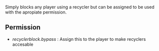 Simply blocks any player using a recycler but can be assigned to be used with the apropiate permission.

## Permission
* *recyclerblock.bypass* : Assign this to the player to make recyclers accesable
